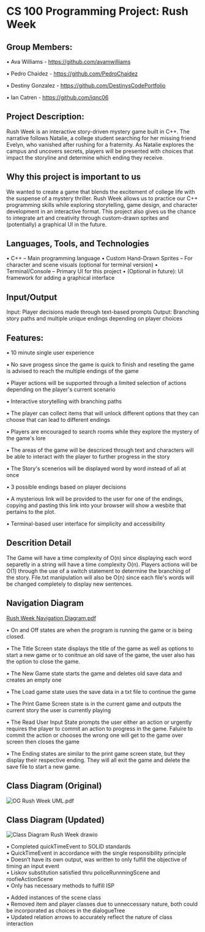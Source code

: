 # CS 100 Programming Project: Rush Week

## Group Members:
• Ava Williams - https://github.com/avamwilliams

• Pedro Chaidez - https://github.com/PedroChaidez

• Destiny Gonzalez - https://github.com/DestinysCodePortfolio

• Ian Catren - https://github.com/iqnc06

## Project Description:
Rush Week is an interactive story-driven mystery game built in C++. The narrative follows Natalie, a college student searching for her missing friend Evelyn, who vanished after rushing for a fraternity. As Natalie explores the campus and uncovers secrets, players will be presented with choices that impact the storyline and determine which ending they receive.

## Why this project is important to us
We wanted to create a game that blends the excitement of college life with the suspense of a mystery thriller. Rush Week allows us to practice our C++ programming skills while exploring storytelling, game design, and character development in an interactive format. This project also gives us the chance to integrate art and creativity through custom-drawn sprites and (potentially) a graphical UI in the future.

## Languages, Tools, and Technologies
• C++ – Main programming language
• Custom Hand-Drawn Sprites – For character and scene visuals (optional for terminal version)
• Terminal/Console – Primary UI for this project
• (Optional in future): UI framework for adding a graphical interface

## Input/Output
Input: Player decisions made through text-based prompts
Output: Branching story paths and multiple unique endings depending on player choices

## Features:
• 10 minute single user experience

• No save progess since the game is quick to finish and reseting the game is advised to reach the multiple endings of the game

• Player actions will be supported through a limited selection of actions depending on the player's current scenario

• Interactive storytelling with branching paths

• The player can collect items that will unlock different options that they can choose that can lead to different endings

• Players are encouraged to search rooms while they explore the mystery of the game's lore

• The areas of the game will be descriced through text and characters will be able to interact with the player to further progress in the story

• The Story's scenerios will be displayed word by word instead of all at once

• 3 possible endings based on player decisions

• A mysterious link will be provided to the user for one of the endings, copying and pasting this link into your browser will show a wesbite that pertains to the plot.

• Terminal-based user interface for simplicity and accessibility

## Descrition Detail
The Game will have a time complexity of O(n) since displaying each word separetly in a string will have a time complexity O(n). Players actions will be O(1) through the use of a switch statement to determine the branching of the story. File.txt manipulation will also be O(n) since each file's words will be changed completely to display new sentences. 

## Navigation Diagram 
[Rush Week Navigation Diagram.pdf](https://github.com/user-attachments/files/20130168/Rush.Week.Navigation.Diagram.pdf)

• On and Off states are when the program is running the game or is being closed.

• The Title Screen state displays the title of the game as well as options to start a new game or to conitnue an old save of the game, the user also has the option to close the game.

• The New Game state starts the game and deletes old save data and creates an empty one

• The Load game state uses the save data in a txt file to continue the game

• The Print Game Screen state is in the current game and outputs the current story the user is currently playing

• The Read User Input State prompts the user either an action or urgently requires the player to commit an action to progress in the game. Faluire to commit the action or chooses the wrong one will get to the game over screen then closes the game

• The Ending states are similar to the print game screen state, but they display their respective ending. They will all exit the game and delete the save file to start a new game.

## Class Diagram (Original)
![OG Rush Week UML.pdf](https://github.com/user-attachments/assets/eb263937-e597-4754-b73a-55eee32d53cd)

## Class Diagram (Updated)
![Class Diagram Rush Week drawio](https://github.com/user-attachments/assets/434b5bad-c6b9-482d-8c7b-ee373642a6ce)

• Completed quickTimeEvent to SOLID standards  
  • QuickTimeEvent in accordance with the single responsibility principle  
    • Doesn’t have its own output, was written to only fulfill the objective of timing an input event  
  • Liskov substitution satisfied thru policeRunnningScene and roofieActionScene  
  • Only has necessary methods to fulfill ISP  

• Added instances of the scene class   
• Removed item and player classes due to unneccessary nature, both could be incorporated as choices in the dialogueTree  
• Updated relation arrows to accurately reflect the nature of class interaction  

